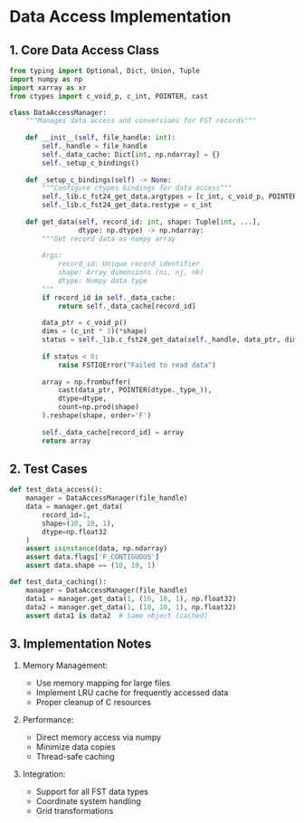 

# Data Access Implementation

## 1. Core Data Access Class

```python
from typing import Optional, Dict, Union, Tuple
import numpy as np
import xarray as xr
from ctypes import c_void_p, c_int, POINTER, cast

class DataAccessManager:
    """Manages data access and conversions for FST records"""
    
    def __init__(self, file_handle: int):
        self._handle = file_handle
        self._data_cache: Dict[int, np.ndarray] = {}
        self._setup_c_bindings()
    
    def _setup_c_bindings(self) -> None:
        """Configure ctypes bindings for data access"""
        self._lib.c_fst24_get_data.argtypes = [c_int, c_void_p, POINTER(c_int)]
        self._lib.c_fst24_get_data.restype = c_int
        
    def get_data(self, record_id: int, shape: Tuple[int, ...], 
                 dtype: np.dtype) -> np.ndarray:
        """Get record data as numpy array
        
        Args:
            record_id: Unique record identifier
            shape: Array dimensions (ni, nj, nk)
            dtype: Numpy data type
        """
        if record_id in self._data_cache:
            return self._data_cache[record_id]
            
        data_ptr = c_void_p()
        dims = (c_int * 3)(*shape)
        status = self._lib.c_fst24_get_data(self._handle, data_ptr, dims)
        
        if status < 0:
            raise FSTIOError("Failed to read data")
            
        array = np.frombuffer(
            cast(data_ptr, POINTER(dtype._type_)),
            dtype=dtype,
            count=np.prod(shape)
        ).reshape(shape, order='F')
        
        self._data_cache[record_id] = array
        return array
```

## 2. Test Cases

```python
def test_data_access():
    manager = DataAccessManager(file_handle)
    data = manager.get_data(
        record_id=1,
        shape=(10, 10, 1),
        dtype=np.float32
    )
    assert isinstance(data, np.ndarray)
    assert data.flags['F_CONTIGUOUS']
    assert data.shape == (10, 10, 1)

def test_data_caching():
    manager = DataAccessManager(file_handle)
    data1 = manager.get_data(1, (10, 10, 1), np.float32)
    data2 = manager.get_data(1, (10, 10, 1), np.float32)
    assert data1 is data2  # Same object (cached)
```

## 3. Implementation Notes

1. Memory Management:
   - Use memory mapping for large files
   - Implement LRU cache for frequently accessed data
   - Proper cleanup of C resources

2. Performance:
   - Direct memory access via numpy
   - Minimize data copies
   - Thread-safe caching

3. Integration:
   - Support for all FST data types
   - Coordinate system handling
   - Grid transformations
